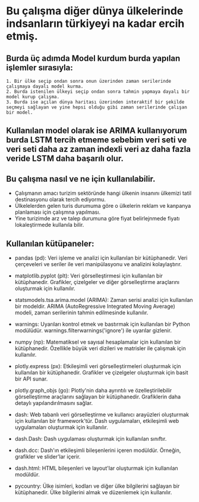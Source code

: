# Bu çalışma diğer dünya ülkelerinde indsanların türkiyeyi na kadar ercih etmiş.

## Burda üç adımda Model kurdum burda yapılan işlemler sırasıyla:
    1. Bir ülke seçip ondan sonra onun üzerinden zaman serilerinde çalışmaya dayalı model kurma.
    2. Burda istenilen ülkeyi seçip ondan sonra tahmin yapmaya dayalı bir model kurup çalışma.
    3. Burda ise açılan dünya haritası üzerinden interaktif bir şekilde seçmeyi sağlayan ve yine hepsi olduğu gibi zaman serilerinde çalışan bir model.

## Kullanılan model olarak ise ARIMA kullanıyorum burda LSTM tercih etmeme sebebim veri seti ve veri seti daha az zaman indexli veri az daha fazla veride LSTM daha başarılı olur.

## Bu çalışma nasıl ve ne için kullanılabilir.
- Çalışmanın amacı turizim sektöründe hangi ülkenin insanını ülkemizi tatil destinasyonu olarak tercih ediyormu.
- Ülkelelerden gelen turis durumuma göre o ülkelerin reklam ve kanpanya planlaması için çalışmna yapılması.
- Yine turizimde arz ve talep durumuna göre fiyat belirlejnmede fiyatı lokaleştirmede kullanıla bilir.

## Kullanılan kütüpaneler:

- pandas (pd): Veri işleme ve analizi için kullanılan bir kütüphanedir. Veri çerçeveleri ve seriler ile veri manipülasyonu ve analizini kolaylaştırır.

- matplotlib.pyplot (plt): Veri görselleştirmesi için kullanılan bir kütüphanedir. Grafikler, çizelgeler ve diğer görselleştirme araçlarını oluşturmak için kullanılır.

- statsmodels.tsa.arima.model (ARIMA): Zaman serisi analizi için kullanılan bir modeldir. ARIMA (AutoRegressive Integrated Moving Average) modeli, zaman serilerinin tahmin edilmesinde kullanılır.

- warnings: Uyarıları kontrol etmek ve bastırmak için kullanılan bir Python modülüdür. warnings.filterwarnings('ignore') ile uyarılar gizlenir.

- numpy (np): Matematiksel ve sayısal hesaplamalar için kullanılan bir kütüphanedir. Özellikle büyük veri dizileri ve matrisler ile çalışmak için kullanılır.

- plotly.express (px): Etkileşimli veri görselleştirmeleri oluşturmak için kullanılan bir kütüphanedir. Grafikler ve çizelgeler oluşturmak için basit bir API sunar.

- plotly.graph_objs (go): Plotly'nin daha ayrıntılı ve özelleştirilebilir görselleştirme araçlarını sağlayan bir kütüphanedir. Grafiklerin daha detaylı yapılandırılmasını sağlar.

- dash: Web tabanlı veri görselleştirme ve kullanıcı arayüzleri oluşturmak için kullanılan bir framework'tür. Dash uygulamaları, etkileşimli web uygulamaları oluşturmak için kullanılır.

- dash.Dash: Dash uygulaması oluşturmak için kullanılan sınıftır.
  
- dash.dcc: Dash'ın etkileşimli bileşenlerini içeren modüldür. Örneğin, grafikler ve slider'lar içerir.
  
- dash.html: HTML bileşenleri ve layout'lar oluşturmak için kullanılan modüldür.
  
- pycountry: Ülke isimleri, kodları ve diğer ülke bilgilerini sağlayan bir kütüphanedir. Ülke bilgilerini almak ve düzenlemek için kullanılır.

  
